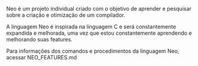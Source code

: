 Neo é um projeto individual criado com o objetivo de aprender e pesquisar sobre a criação e otimização de um compilador.

A linguagem Neo é inspirada na linguagem C e será constantemente expandida e melhorada, uma vez que estou constantemente aprendendo e melhorando suas features.

Para informações dos comandos e procedimentos da linguagem Neo, acessar NEO_FEATURES.md
